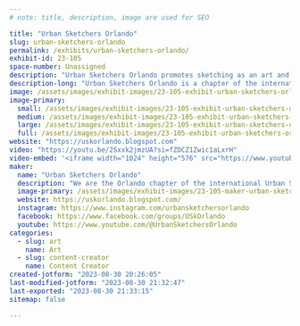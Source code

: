 ```yaml
---
# note: title, description, image are used for SEO

title: "Urban Sketchers Orlando"
slug: urban-sketchers-orlando
permalink: /exhibits/urban-sketchers-orlando/
exhibit-id: 23-105
space-number: Unassigned
description: "Urban Sketchers Orlando promotes sketching as an art and documentary form."
description-long: "Urban Sketchers Orlando is a chapter of the international Urban Sketchers movement. We come together to draw from direct observation of life, recording daily scenes, special events, and the people and places who make up our incredible world. We encourage everyone to try sketching as a new way to observe and see the world around them -- and to record that world for the future."
image: /assets/images/exhibit-images/23-105-exhibit-urban-sketchers-orlando-43-2018-04-05newblogheader-8653-large.jpg
image-primary: 
  small: /assets/images/exhibit-images/23-105-exhibit-urban-sketchers-orlando-43-2018-04-05newblogheader-8653-small.jpg
  medium: /assets/images/exhibit-images/23-105-exhibit-urban-sketchers-orlando-43-2018-04-05newblogheader-8653-medium.jpg
  large: /assets/images/exhibit-images/23-105-exhibit-urban-sketchers-orlando-43-2018-04-05newblogheader-8653-large.jpg
  full: /assets/images/exhibit-images/23-105-exhibit-urban-sketchers-orlando-43-2018-04-05newblogheader-8653-full.jpg
website: "https://uskorlando.blogspot.com"
video: "https://youtu.be/2Sxxk2jmzUA?si=fZDCZ1Zwic1aLxrH"
video-embed: '<iframe width="1024" height="576" src="https://www.youtube.com/embed/2Sxxk2jmzUA?feature=oembed" frameborder="0" allow="accelerometer; autoplay; clipboard-write; encrypted-media; gyroscope; picture-in-picture; web-share" allowfullscreen title="Artists sketching Live Theatre in Orlando -A Little Night Music -Dr. Phillips Performing Arts Center"></iframe>'
maker: 
  name: "Urban Sketchers Orlando"
  description: "We are the Orlando chapter of the international Urban Sketchers movement. We go on site and sketch from life to document what we see and how we are part of the community. As a group we are inclusive and welcoming, supporting sketchers of all ages, interests, backgrounds, and levels of experience."
  image-primary: /assets/images/exhibit-images/23-105-maker-urban-sketchers-orlando-2018-04-05newblogheader-medium.jpg
  website: https://uskorlando.blogspot.com/
  instagram: https://www.instagram.com/urbansketchersorlando
  facebook: https://www.facebook.com/groups/USkOrlando
  youtube: https://www.youtube.com/@UrbanSketchersOrlando
categories: 
  - slug: art
    name: Art
  - slug: content-creator
    name: Content Creator
created-jotform: "2023-08-30 20:26:05"
last-modified-jotform: "2023-08-30 21:32:47"
last-exported: "2023-08-30 21:33:15"
sitemap: false

---
```

